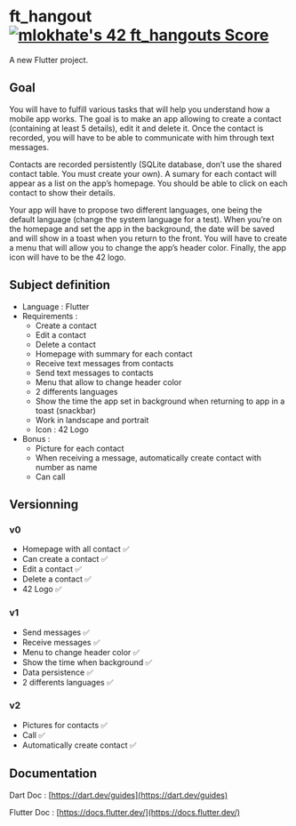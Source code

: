 # ft_hangout [![mlokhate's 42 ft_hangouts Score](https://badge42.vercel.app/api/v2/cl1mdvtu6009009mod72g373r/project/2548155)](https://github.com/JaeSeoKim/badge42)

A new Flutter project.

## Goal
You will have to fulfill various tasks that will help you understand how a mobile app
works. The goal is to make an app allowing to create a contact (containing at least 5
details), edit it and delete it. Once the contact is recorded, you will have to be able to
communicate with him through text messages.

Contacts are recorded persistently (SQLite database, don’t use the shared contact
table. You must create your own). A sumary for each contact will appear as a list on the
app’s homepage. You should be able to click on each contact to show their details.

Your app will have to propose two different languages, one being the default language
(change the system language for a test). When you’re on the homepage and set the app
in the background, the date will be saved and will show in a toast when you return to
the front. You will have to create a menu that will allow you to change the app’s header
color. Finally, the app icon will have to be the 42 logo.

## Subject definition

- Language : Flutter
- Requirements :
    - Create a contact
    - Edit a contact
    - Delete a contact
    - Homepage with summary for each contact
    - Receive text messages from contacts
    - Send text messages to contacts
    - Menu that allow to change header color
    - 2 differents languages
    - Show the time the app set in background when returning to app in a toast (snackbar)
    - Work in landscape and portrait
    - Icon : 42 Logo
- Bonus :
    - Picture for each contact
    - When receiving a message, automatically create contact with number as name
    - Can call
    
## Versionning

### v0

- Homepage with all contact ✅
- Can create a contact ✅
- Edit a contact ✅
- Delete a contact ✅
- 42 Logo ✅

### v1

- Send messages ✅
- Receive messages ✅
- Menu to change header color ✅
- Show the time when background ✅
- Data persistence ✅
- 2 differents languages ✅

### v2

- Pictures for contacts ✅
- Call ✅
- Automatically create contact ✅

## Documentation

Dart Doc : [https://dart.dev/guides](https://dart.dev/guides)

Flutter Doc : [https://docs.flutter.dev/](https://docs.flutter.dev/)
